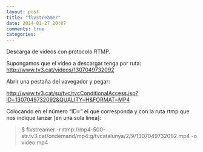 ```yaml
---
layout: post
title: "flvstreamer"
date: 2014-01-27 20:07
comments: true
categories: 
---
```

Descarga de videos con protocolo RTMP.

Supongamos que el video a descargar tenga por ruta: http://www.tv3.cat/videos/1307049732092

Abrir una pestaña del vavegador y pegar:

http://www.tv3.cat/su/tvc/tvcConditionalAccess.jsp?ID=1307049732092&QUALITY=H&FORMAT=MP4

Colocando en el número “ID=” el que corresponda y con la ruta rtmp que nos indique lanzar [en una sola linea]:

>$ flvstreamer -r rtmp://mp4-500-str.tv3.cat/ondemand/mp4:g/tvcatalunya/2/9/1307049732092.mp4 -o video.mp4

